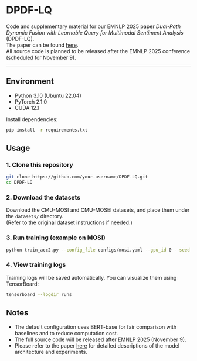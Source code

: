 # DPDF-LQ

Code and supplementary material for our EMNLP 2025 paper *Dual-Path Dynamic Fusion with Learnable Query for Multimodal Sentiment Analysis* (DPDF-LQ).  
The paper can be found [here]().  
All source code is planned to be released after the EMNLP 2025 conference (scheduled for November 9).


---

## Environment

- Python 3.10 (Ubuntu 22.04)
- PyTorch 2.1.0
- CUDA 12.1

Install dependencies:
```bash
pip install -r requirements.txt
```


## Usage

### 1. Clone this repository
```bash
git clone https://github.com/your-username/DPDF-LQ.git
cd DPDF-LQ
```

### 2. Download the datasets
Download the CMU-MOSI and CMU-MOSEI datasets, and place them under the `datasets/` directory.  
(Refer to the original dataset instructions if needed.)

### 3. Run training (example on MOSI)
```bash
python train_acc2.py --config_file configs/mosi.yaml --gpu_id 0 --seed 1
```

### 4. View training logs
Training logs will be saved automatically. You can visualize them using TensorBoard:
```bash
tensorboard --logdir runs
```


## Notes

- The default configuration uses BERT-base for fair comparison with baselines and to reduce computation cost.
- The full source code will be released after EMNLP 2025 (November 9).
- Please refer to the paper [here]() for detailed descriptions of the model architecture and experiments.